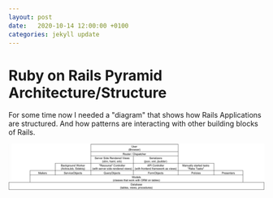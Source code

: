 ```yaml
---
layout: post
date:   2020-10-14 12:00:00 +0100
categories: jekyll update
---
```


# Ruby on Rails Pyramid Architecture/Structure

For some time now I needed a "diagram" that shows how Rails Applications are structured. And how patterns are interacting with other building blocks of Rails.  

![Ruby on Rails Pyramid Architecture/Structure](/assets/2020/10/Ruby_on_Rails_structure_pyramid_architecture.png)